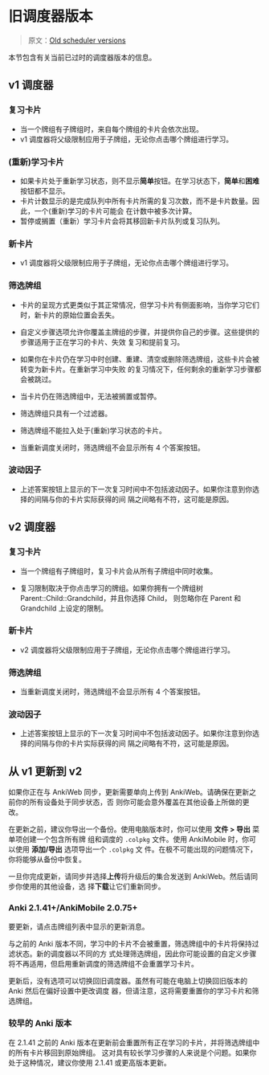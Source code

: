 # 旧调度器版本

> 原文：[Old scheduler versions](https://faqs.ankiweb.net/the-anki-2.1-scheduler.html)

本节包含有关当前已过时的调度器版本的信息。

## v1 调度器

### 复习卡片

- 当一个牌组有子牌组时，来自每个牌组的卡片会依次出现。
- v1 调度器将父级限制应用于子牌组，无论你点击哪个牌组进行学习。

### (重新)学习卡片

- 如果卡片处于重新学习状态，则不显示**简单**按钮。在学习状态下，**简单**和**困难**按钮都不显示。
- 卡片计数显示的是完成队列中所有卡片所需的复习次数，而不是卡片数量。因此，一个(重新)学习的卡片可能会
  在计数中被多次计算。
- 暂停或搁置（重新）学习卡片会将其移回新卡片队列或复习队列。

### 新卡片

- v1 调度器将父级限制应用于子牌组，无论你点击哪个牌组进行学习。

### 筛选牌组

- 卡片的呈现方式更类似于其正常情况，但学习卡片有侧面影响，当你学习它们时，新卡片的原始位置会丢失。

- 自定义步骤选项允许你覆盖主牌组的步骤，并提供你自己的步骤。这些提供的步骤适用于正在学习的卡片、失效
  复习和提前复习。

- 如果你在卡片仍在学习中时创建、重建、清空或删除筛选牌组，这些卡片会被转变为新卡片。在重新学习中失败
  的复习情况下，任何剩余的重新学习步骤都会被跳过。

- 当卡片仍在筛选牌组中，无法被搁置或暂停。

- 筛选牌组只具有一个过滤器。

- 筛选牌组不能拉入处于(重新)学习状态的卡片。

- 当重新调度关闭时，筛选牌组不会显示所有 4 个答案按钮。

### 波动因子

- 上述答案按钮上显示的下一次复习时间中不包括波动因子。如果你注意到你选择的间隔与你的卡片实际获得的间
  隔之间略有不符，这可能是原因。

## v2 调度器

### 复习卡片

- 当一个牌组有子牌组时，复习卡片会从所有子牌组中同时收集。

- 复习限制取决于你点击学习的牌组。如果你拥有一个牌组树 Parent::Child::Grandchild，并且你选择 Child，
  则忽略你在 Parent 和 Grandchild 上设定的限制。

### 新卡片

- v2 调度器将父级限制应用于子牌组，无论你点击哪个牌组进行学习。

### 筛选牌组

- 当重新调度关闭时，筛选牌组不会显示所有 4 个答案按钮。

### 波动因子

- 上述答案按钮上显示的下一次复习时间中不包括波动因子。如果你注意到你选择的间隔与你的卡片实际获得的间
  隔之间略有不符，这可能是原因。

## 从 v1 更新到 v2

如果你正在与 AnkiWeb 同步，更新需要单向上传到 AnkiWeb。请确保在更新之前你的所有设备处于同步状态，否
则你可能会意外覆盖在其他设备上所做的更改。

在更新之前，建议你导出一个备份。使用电脑版本时，你可以使用 **文件 > 导出** 菜单项创建一个包含所有牌
组和调度的 `.colpkg` 文件。使用 AnkiMobile 时，你可以使用 **添加/导出** 选项导出一个 `.colpkg` 文
件。在极不可能出现的问题情况下，你将能够从备份中恢复。

一旦你完成更新，请同步并选择**上传**将升级后的集合发送到 AnkiWeb。然后请同步你使用的其他设备，选
择**下载**让它们重新同步。

### Anki 2.1.41+/AnkiMobile 2.0.75+

要更新，请点击牌组列表中显示的更新消息。

与之前的 Anki 版本不同，学习中的卡片不会被重置，筛选牌组中的卡片将保持过滤状态。新的调度器以不同的方
式处理筛选牌组，因此你可能设置的自定义步骤将不再适用，但启用重新调度的筛选牌组不会重置学习卡片。

更新后，没有选项可以切换回旧调度器。虽然有可能在电脑上切换回旧版本的 Anki 然后在偏好设置中更改调度
器，但请注意，这将需要重置你的学习卡片和筛选牌组。

### 较早的 Anki 版本

在 2.1.41 之前的 Anki 版本在更新前会重置所有正在学习的卡片，并将筛选牌组中的所有卡片移回到原始牌组。
这对具有较长学习步骤的人来说是个问题。如果你处于这种情况，建议你使用 2.1.41 或更高版本更新。
